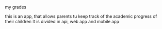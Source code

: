 my grades

this is an app, that allows parents tu keep track of the academic progress of their children
It is divided in api, web app and mobile app